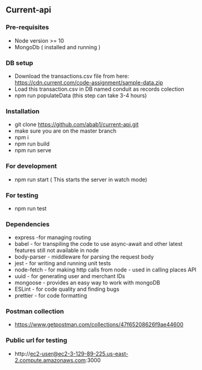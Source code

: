## Current-api

### Pre-requisites
- Node version >= 10
- MongoDb ( installed and running )

### DB setup
- Download the transactions.csv file from here: https://cdn.current.com/code-assignment/sample-data.zip
- Load this transaction.csv in DB named conduit as records colection
- npm run populateData (this step can take 3-4 hours)

### Installation
- git clone https://github.com/abab1/current-api.git
- make sure you are on the master branch
- npm i
- npm run build
- npm run serve

### For development
- npm run start ( This starts the server in watch mode)

### For testing
- npm run test

### Dependencies
- express -for managing routing
- babel - for transpiling the code to use async-await and other latest features still not available in node
- body-parser - middleware for parsing the request body
- jest - for writing and running unit tests
- node-fetch - for making http calls from node - used in calling places API
- uuid - for generating user and merchant IDs
- mongoose - provides an easy way to work with mongoDB
- ESLint - for code quality and finding bugs
- prettier - for code formatting

### Postman collection
- https://www.getpostman.com/collections/47f65208626f9ae44600
### Public url for testing
- http://ec2-user@ec2-3-129-89-225.us-east-2.compute.amazonaws.com:3000

   
